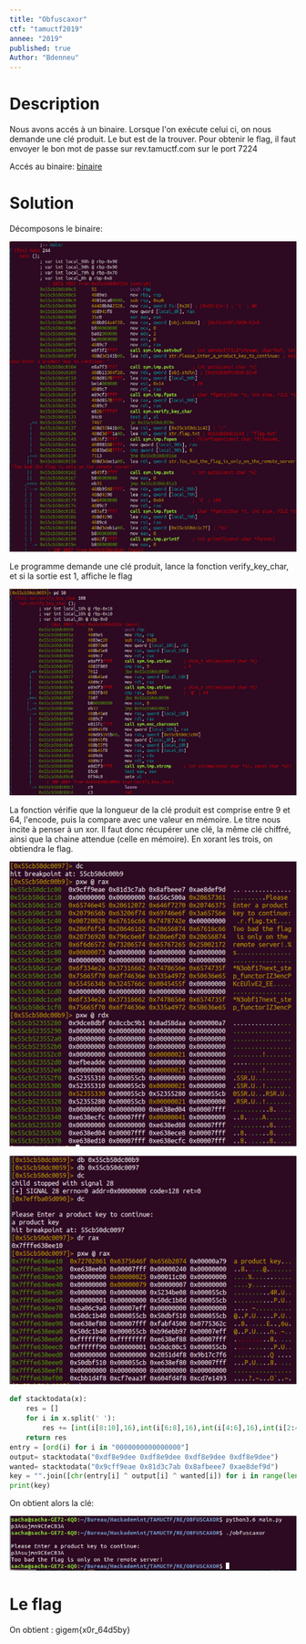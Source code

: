 ```yaml
---
title: "Obfuscaxor"
ctf: "tamuctf2019"
annee: "2019"
published: true
Author: "Bdenneu"
---
```

# Description
Nous avons accés à un binaire.
Lorsque l'on exécute celui ci, on nous demande une clé produit. Le but est de la trouver. Pour obtenir le flag, il faut envoyer le bon mot de passe sur rev.tamuctf.com sur le port 7224

Accés au binaire: [binaire](sources/obfuscaxor)

# Solution

Décomposons le binaire:

![Obfuscaxor1](/assets/images/tamuctf2019_obfuscaxor1.png)

Le programme demande une clé produit, lance la fonction verify_key_char, et si la sortie est 1, affiche le flag

![Obfuscaxor2](/assets/images/tamuctf2019_obfuscaxor2.png)

La fonction vérifie que la longueur de la clé produit est comprise entre 9 et 64, l'encode, puis la compare avec une valeur en mémoire. Le titre nous incite à penser à un xor. Il faut donc récupérer une clé, la même clé chiffré, ainsi que la chaine attendue (celle en mémoire).
En xorant les trois, on obtiendra le flag.

![Obfuscaxor3](/assets/images/tamuctf2019_obfuscaxor3.png)

![Obfuscaxor4](/assets/images/tamuctf2019_obfuscaxor4.png)

```python
def stacktodata(x):
	res = []
	for i in x.split(' '):
		res += [int(i[8:10],16),int(i[6:8],16),int(i[4:6],16),int(i[2:4],16)]
	return res
entry = [ord(i) for i in "0000000000000000"]
output= stacktodata("0xdf8e9dee 0xdf8e9dee 0xdf8e9dee 0xdf8e9dee")
wanted= stacktodata("0x9cff9eae 0x81d3c7ab 0x8afbeee7 0xae8def9d")
key = "".join([chr(entry[i] ^ output[i] ^ wanted[i]) for i in range(len(entry))])
print(key)
```

On obtient alors la clé:

![Obfuscaxor5](/assets/images/tamuctf2019_obfuscaxor5.png)

# Le flag

On obtient : gigem{x0r_64d5by}
